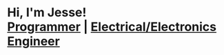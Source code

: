 <h1>Hi, I'm Jesse! <br/><a href="https://github.com/nyems-e">Programmer</a> | <a href="www.linkedin.com/in/jesse-nyemitei">Electrical/Electronics Engineer</a>



